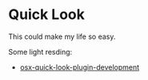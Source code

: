 # Quick Look

This could make my life so easy.

Some light resding:

 * [osx-quick-look-plugin-development](https://aleksandrov.ws/2014/02/25/osx-quick-look-plugin-development/)
